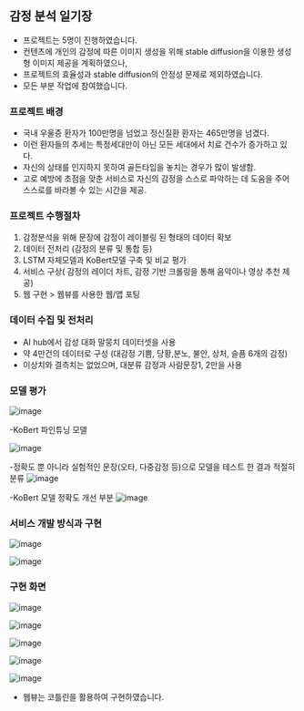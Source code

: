 ## 감정 분석 일기장 
- 프로젝트는 5명이 진행하였습니다.
- 컨텐츠에 개인의 감정에 따른 이미지 생성을 위해 stable diffusion을 이용한 생성형 이미지 제공을 계획하였으나, 
- 프로젝트의 효율성과 stable diffusion의 안정성 문제로 제외하였습니다.
- 모든 부분 작업에 참여했습니다.

### 프로젝트 배경
- 국내 우울증 환자가 100만명을 넘었고 정신질환 환자는 465만명을 넘겼다.
- 이런 환자들의 추세는 특정세대만이 아닌 모든 세대에서 치료 건수가 증가하고 있다.
- 자신의 상태를 인지하지 못하여 골든타임을 놓치는 경우가 많이 발생함.
- 고로 예방에 초점을 맞춘 서비스로 자신의 감정을 스스로 파악하는 데 도움을 주어 스스로를 바라볼 수 있는 시간을 제공.

### 프로젝트 수행절차
1. 감정분석을 위해 문장에 감정이 레이블링 된 형태의 데이터 확보
2. 데이터 전처리 (감정의 분류 및 통합 등)
3. LSTM 자체모델과 KoBert모델 구축 및 비교 평가
4. 서비스 구상( 감정의 레이더 차트, 감정 기반 크롤링을 통해 음악이나 영상 추천 제공)
5. 웹 구현 > 웹뷰를 사용한 웹/앱 포팅

### 데이터 수집 및 전처리
- AI hub에서 감성 대화 말뭉치 데이터셋을 사용
- 약 4만건의 데이터로 구성 (대감정 기쁨, 당황,분노, 불안, 상처, 슬픔 6개의 감정)
- 이상치와 결측치는 없었으며, 대분류 감정과 사람문장1, 2만을 사용

### 모델 평가
![image](https://github.com/msdlml/Project-ai-diary-/assets/156978979/c8f0006e-1b30-4261-bc3d-a35c2b42bafa)

-KoBert 파인튜닝 모델

![image](https://github.com/msdlml/Project-ai-diary-/assets/156978979/6b7dde80-63f5-42d7-b339-b30ad8a8a95f)

-정확도 뿐 아니라 실험적인 문장(오타, 다중감정 등)으로 모델을 테스트 한 결과 적절히 분류
![image](https://github.com/msdlml/Project-ai-diary-/assets/156978979/82013cd5-20ab-414b-84aa-45b3a0eea4a6)

-KoBert 모델 정확도 개선 부분
![image](https://github.com/msdlml/Project-ai-diary-/assets/156978979/6c30f95d-7c35-49b8-9512-96bfdc20b186)

### 서비스 개발 방식과 구현
![image](https://github.com/msdlml/Project-ai-diary-/assets/156978979/6864d766-510b-4382-be79-d4b48d0efd07)

![image](https://github.com/msdlml/Project-ai-diary-/assets/156978979/53404381-5fb3-46ab-9d24-bcc34a23c593)

### 구현 화면
![image](https://github.com/msdlml/Project-ai-diary-/assets/156978979/c3b75b66-0a93-4625-947a-c25acf8fbdbb)

![image](https://github.com/msdlml/Project-ai-diary-/assets/156978979/775dacc6-3402-4df8-8004-ce8d75590eb4)

![image](https://github.com/msdlml/Project-ai-diary-/assets/156978979/ef1a5054-b4f3-4011-8753-5147759c66fb)

![image](https://github.com/msdlml/Project-ai-diary-/assets/156978979/1d501acc-e73f-4c89-ac74-047ff23e9b4f)

![image](https://github.com/msdlml/Project-ai-diary-/assets/156978979/74dc9a6b-dd79-42d4-b029-a88b78250bc1)

- 웹뷰는 코틀린을 활용하여 구현하였습니다.
